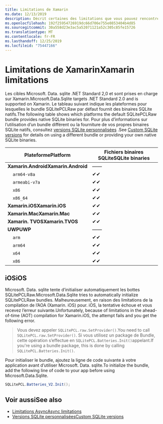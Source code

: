 ```yaml
---
title: Limitations de Xamarin
ms.date: 12/13/2019
description: Décrit certaines des limitations que vous pouvez rencontrer lors de l’utilisation de Xamarin.
ms.openlocfilehash: 192f25954726919dc66d706e755e0853404b4d85
ms.sourcegitcommit: 30a558d23e3ac5a52071121a52c305c85fe15726
ms.translationtype: MT
ms.contentlocale: fr-FR
ms.lasthandoff: 12/25/2019
ms.locfileid: "75447166"
---
```

# <a name="xamarin-limitations"></a><span data-ttu-id="ecaa1-103">Limitations de Xamarin</span><span class="sxs-lookup"><span data-stu-id="ecaa1-103">Xamarin limitations</span></span>

<span data-ttu-id="ecaa1-104">Les cibles Microsoft. Data. sqlite .NET Standard 2,0 et sont prises en charge sur Xamarin.</span><span class="sxs-lookup"><span data-stu-id="ecaa1-104">Microsoft.Data.Sqlite targets .NET Standard 2.0 and is supported on Xamarin.</span></span> <span data-ttu-id="ecaa1-105">Le tableau suivant indique les plateformes pour lesquelles le bundle SQLitePCLRaw par défaut fournit des binaires SQLite natifs.</span><span class="sxs-lookup"><span data-stu-id="ecaa1-105">The following table shows which platforms the default SQLitePCLRaw bundle provides native SQLite binaries for.</span></span> <span data-ttu-id="ecaa1-106">Pour plus d’informations sur l’utilisation d’un bundle différent ou la fourniture de vos propres binaires SQLite natifs, consultez [versions SQLite personnalisées](custom-versions.md) .</span><span class="sxs-lookup"><span data-stu-id="ecaa1-106">See [Custom SQLite versions](custom-versions.md) for details on using a different bundle or providing your own native SQLite binaries.</span></span>

| <span data-ttu-id="ecaa1-107">Plateforme</span><span class="sxs-lookup"><span data-stu-id="ecaa1-107">Platform</span></span> | <span data-ttu-id="ecaa1-108">Fichiers binaires SQLite</span><span class="sxs-lookup"><span data-stu-id="ecaa1-108">SQLite binaries</span></span> |
| --- | --- |
| <span data-ttu-id="ecaa1-109">**Xamarin.Android**</span><span class="sxs-lookup"><span data-stu-id="ecaa1-109">**Xamarin.Android**</span></span> | <span data-ttu-id="ecaa1-110">—</span><span class="sxs-lookup"><span data-stu-id="ecaa1-110">—</span></span> |
| &nbsp;&nbsp;&nbsp;&nbsp;`arm64-v8a` | <span data-ttu-id="ecaa1-111">✔</span><span class="sxs-lookup"><span data-stu-id="ecaa1-111">✔</span></span> |
| &nbsp;&nbsp;&nbsp;&nbsp;`armeabi-v7a` | <span data-ttu-id="ecaa1-112">✔</span><span class="sxs-lookup"><span data-stu-id="ecaa1-112">✔</span></span> |
| &nbsp;&nbsp;&nbsp;&nbsp;`x86` | <span data-ttu-id="ecaa1-113">✔</span><span class="sxs-lookup"><span data-stu-id="ecaa1-113">✔</span></span> |
| &nbsp;&nbsp;&nbsp;&nbsp;`x86_64` | <span data-ttu-id="ecaa1-114">✔</span><span class="sxs-lookup"><span data-stu-id="ecaa1-114">✔</span></span> |
| <span data-ttu-id="ecaa1-115">**Xamarin.iOS**</span><span class="sxs-lookup"><span data-stu-id="ecaa1-115">**Xamarin.iOS**</span></span> | <span data-ttu-id="ecaa1-116">✔</span><span class="sxs-lookup"><span data-stu-id="ecaa1-116">✔</span></span> |
| <span data-ttu-id="ecaa1-117">**Xamarin.Mac**</span><span class="sxs-lookup"><span data-stu-id="ecaa1-117">**Xamarin.Mac**</span></span> | <span data-ttu-id="ecaa1-118">✔</span><span class="sxs-lookup"><span data-stu-id="ecaa1-118">✔</span></span> |
| <span data-ttu-id="ecaa1-119">**Xamarin. TVOS**</span><span class="sxs-lookup"><span data-stu-id="ecaa1-119">**Xamarin.TVOS**</span></span> | <span data-ttu-id="ecaa1-120">✔</span><span class="sxs-lookup"><span data-stu-id="ecaa1-120">✔</span></span> |
| <span data-ttu-id="ecaa1-121">**UWP**</span><span class="sxs-lookup"><span data-stu-id="ecaa1-121">**UWP**</span></span> | <span data-ttu-id="ecaa1-122">—</span><span class="sxs-lookup"><span data-stu-id="ecaa1-122">—</span></span> |
| &nbsp;&nbsp;&nbsp;&nbsp;`arm` | <span data-ttu-id="ecaa1-123">✔</span><span class="sxs-lookup"><span data-stu-id="ecaa1-123">✔</span></span> |
| &nbsp;&nbsp;&nbsp;&nbsp;`arm64` | <span data-ttu-id="ecaa1-124">✔</span><span class="sxs-lookup"><span data-stu-id="ecaa1-124">✔</span></span> |
| &nbsp;&nbsp;&nbsp;&nbsp;`x64` | <span data-ttu-id="ecaa1-125">✔</span><span class="sxs-lookup"><span data-stu-id="ecaa1-125">✔</span></span> |
| &nbsp;&nbsp;&nbsp;&nbsp;`x86` | <span data-ttu-id="ecaa1-126">✔</span><span class="sxs-lookup"><span data-stu-id="ecaa1-126">✔</span></span> |

## <a name="ios"></a><span data-ttu-id="ecaa1-127">iOS</span><span class="sxs-lookup"><span data-stu-id="ecaa1-127">iOS</span></span>

<span data-ttu-id="ecaa1-128">Microsoft. Data. sqlite tente d’initialiser automatiquement les bottes SQLitePCLRaw.</span><span class="sxs-lookup"><span data-stu-id="ecaa1-128">Microsoft.Data.Sqlite tries to automatically initialize SQLitePCLRaw bundles.</span></span> <span data-ttu-id="ecaa1-129">Malheureusement, en raison des limitations de la compilation de l’AOA (Xamarin. iOS) pour. iOS, la tentative échoue et vous recevez l’erreur suivante.</span><span class="sxs-lookup"><span data-stu-id="ecaa1-129">Unfortunately, because of limitations in the ahead-of-time (AOT) compilation for Xamarin.iOS, the attempt fails and you get the following error.</span></span>

> <span data-ttu-id="ecaa1-130">Vous devez appeler `SQLitePCL.raw.SetProvider()`.</span><span class="sxs-lookup"><span data-stu-id="ecaa1-130">You need to call `SQLitePCL.raw.SetProvider()`.</span></span> <span data-ttu-id="ecaa1-131">Si vous utilisez un package de Bundle, cette opération s’effectue en `SQLitePCL.Batteries.Init()`appelant.</span><span class="sxs-lookup"><span data-stu-id="ecaa1-131">If you're using a bundle package, this is done by calling `SQLitePCL.Batteries.Init()`.</span></span>

<span data-ttu-id="ecaa1-132">Pour initialiser le bundle, ajoutez la ligne de code suivante à votre application avant d’utiliser Microsoft. Data. sqlite.</span><span class="sxs-lookup"><span data-stu-id="ecaa1-132">To initialize the bundle, add the following line of code to your app before using Microsoft.Data.Sqlite.</span></span>

```csharp
SQLitePCL.Batteries_V2.Init();
```

## <a name="see-also"></a><span data-ttu-id="ecaa1-133">Voir aussi</span><span class="sxs-lookup"><span data-stu-id="ecaa1-133">See also</span></span>

* [<span data-ttu-id="ecaa1-134">Limitations Async</span><span class="sxs-lookup"><span data-stu-id="ecaa1-134">Async limitations</span></span>](async.md)
* [<span data-ttu-id="ecaa1-135">Versions SQLite personnalisées</span><span class="sxs-lookup"><span data-stu-id="ecaa1-135">Custom SQLite versions</span></span>](custom-versions.md)

